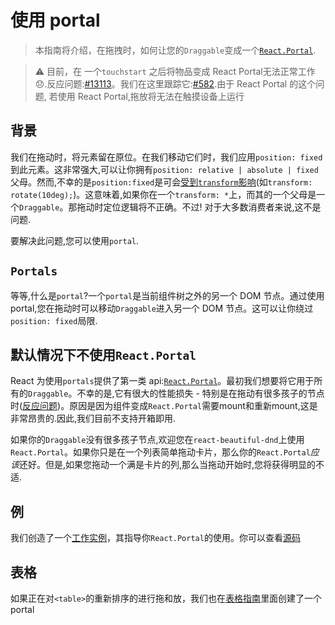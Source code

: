 # 使用 portal

> 本指南将介绍，在拖拽时，如何让您的`Draggable`变成一个[`React.Portal`](https://reactjs.org/docs/portals.html).

> ⚠️ 目前，在 一个`touchstart` 之后将物品变成 React Portal无法正常工作 😞.反应问题:[#13113](https://github.com/facebook/react/issues/13113)。我们在这里跟踪它:[#582](https://github.com/atlassian/react-beautiful-dnd/issues/582).由于 React Portal 的这个问题, 若使用 React Portal,拖放将无法在触摸设备上运行

## 背景

我们在拖动时，将元素留在原位。在我们移动它们时，我们应用`position: fixed`到此元素。这非常强大,可以让你拥有`position: relative | absolute | fixed`父母。然而,不幸的是`position:fixed`是可会[受到`transform`影响](http://meyerweb.com/eric/thoughts/2011/09/12/un-fixing-fixed-elements-with-css-transforms/)(如`transform: rotate(10deg);`)。这意味着,如果你在一个`transform: *`上，而其的一个父母是一个`Draggable`。那拖动时定位逻辑将不正确。不过! 对于大多数消费者来说,这不是问题.

要解决此问题,您可以使用`portal`.

## `Portals`

等等,什么是`portal`?一个`portal`是当前组件树之外的另一个 DOM 节点。通过使用 portal,您在拖动时可以移动`Draggable`进入另一个 DOM 节点。这可以让你绕过`position: fixed`局限.

## 默认情况下不使用`React.Portal`

React 为使用`portals`提供了第一类 api:[`React.Portal`](https://reactjs.org/docs/portals.html)。最初我们想要将它用于所有的`Draggable`。不幸的是,它有很大的性能损失 - 特别是在拖动有很多孩子的节点时([反应问题](https://github.com/facebook/react/issues/12247))。原因是因为组件变成`React.Portal`需要mount和重新mount,这是非常昂贵的.因此,我们目前不支持开箱即用.

如果你的`Draggable`没有很多孩子节点,欢迎您在`react-beautiful-dnd`上使用`React.Portal`。如果你只是在一个列表简单拖动卡片，那么你的`React.Portal`*应该*还好。但是,如果您拖动一个满是卡片的列,那么当拖动开始时,您将获得明显的不适.

## 例

<!-- TODO: embed example here on new website -->

我们创造了一个[工作实例](https://react-beautiful-dnd.netlify.com/?selectedKind=Portals&selectedStory=Using%20your%20own%20portal&full=0&addons=1&stories=1&panelRight=0&addonPanel=storybook%2Factions%2Factions-panel)，其指导你`React.Portal`的使用。你可以查看[源码](https://github.com/atlassian/react-beautiful-dnd/blob/master/stories/11-portal-story.js)

## 表格

如果正在对`<table>`的重新排序的进行拖和放，我们也在[表格指南](/docs/patterns/tables.zh.md)里面创建了一个 portal
